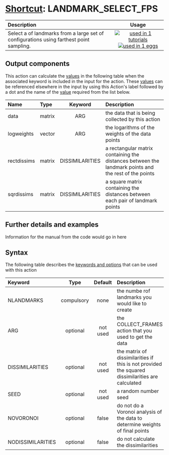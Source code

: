 # [Shortcut](shortcuts.md): LANDMARK_SELECT_FPS

| Description    | Usage |
|:--------|:--------:|
| Select a of landmarks from a large set of configurations using farthest point sampling. | [![used in 1 tutorials](https://img.shields.io/badge/tutorials-1-green.svg)](https://www.plumed-tutorials.org/browse.html?search=LANDMARK_SELECT_FPS)[![used in 1 eggs](https://img.shields.io/badge/nest-1-green.svg)](https://www.plumed-nest.org/browse.html?search=LANDMARK_SELECT_FPS) | 

## Output components

This action can calculate the [values](pecifying_arguments.html) in the following table when the associated keyword is included in the input for the action. These [values](pecifying_arguments.html) can be referenced elsewhere in the input by using this Action's label followed by a dot and the name of the [value](pecifying_arguments.html) required from the list below.

| Name | Type | Keyword | Description |
|:-------|:-----|:----:|:-------|
| data | matrix | ARG | the data that is being collected by this action | 
| logweights | vector | ARG | the logarithms of the weights of the data points | 
| rectdissims | matrix | DISSIMILARITIES | a rectangular matrix containing the distances between the landmark points and the rest of the points | 
| sqrdissims | matrix | DISSIMILARITIES | a square matrix containing the distances between each pair of landmark points | 


## Further details and examples 
Information for the manual from the code would go in here 
## Syntax 
The following table describes the [keywords and options](parsing.md) that can be used with this action 

| Keyword | Type | Default | Description |
|:-------|:----:|:-------:|:-----------|
| NLANDMARKS | compulsory | none | the numbe rof landmarks you would like to create |
| ARG | optional | not used | the COLLECT_FRAMES action that you used to get the data |
| DISSIMILARITIES | optional | not used | the matrix of dissimilarities if this is not provided the squared dissimilarities are calculated |
| SEED | optional | not used | a random number seed |
| NOVORONOI | optional | false |  do not do a Voronoi analysis of the data to determine weights of final points |
| NODISSIMILARITIES | optional | false |  do not calculate the dissimilarities |
